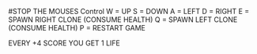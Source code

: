 #STOP THE MOUSES
Control
W = UP
S = DOWN
A = LEFT
D = RIGHT
E = SPAWN RIGHT CLONE (CONSUME HEALTH)
Q = SPAWN LEFT CLONE (CONSUME HEALTH)
P = RESTART GAME

EVERY +4 SCORE YOU GET 1 LIFE
